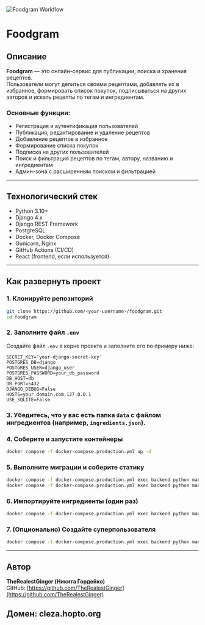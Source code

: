 ![Foodgram Workflow](https://github.com/TheRealestGinger/foodgram/actions/workflows/main.yml/badge.svg?event=push)
# Foodgram

## Описание

**Foodgram** — это онлайн-сервис для публикации, поиска и хранения рецептов.  
Пользователи могут делиться своими рецептами, добавлять их в избранное, формировать список покупок, подписываться на других авторов и искать рецепты по тегам и ингредиентам.

### Основные функции:
- Регистрация и аутентификация пользователей
- Публикация, редактирование и удаление рецептов
- Добавление рецептов в избранное
- Формирование списка покупок
- Подписка на других пользователей
- Поиск и фильтрация рецептов по тегам, автору, названию и ингредиентам
- Админ-зона с расширенным поиском и фильтрацией

---

## Технологический стек

- Python 3.10+
- Django 4.x
- Django REST Framework
- PostgreSQL
- Docker, Docker Compose
- Gunicorn, Nginx
- GitHub Actions (CI/CD)
- React (frontend, если используется)

---

## Как развернуть проект

### 1. Клонируйте репозиторий

```sh
git clone https://github.com/<your-username>/foodgram.git
cd foodgram
```

### 2. Заполните файл `.env`

Создайте файл `.env` в корне проекта и заполните его по примеру ниже:

```
SECRET_KEY='your-django-secret-key'
POSTGRES_DB=django
POSTGRES_USER=django_user
POSTGRES_PASSWORD=your_db_password
DB_HOST=db
DB_PORT=5432
DJANGO_DEBUG=False
HOSTS=your.domain.com,127.0.0.1
USE_SQLITE=False
```

### 3. Убедитесь, что у вас есть папка `data` с файлом ингредиентов (например, `ingredients.json`).

### 4. Соберите и запустите контейнеры

```sh
docker compose -f docker-compose.production.yml up -d
```

### 5. Выполните миграции и соберите статику

```sh
docker compose -f docker-compose.production.yml exec backend python manage.py migrate
docker compose -f docker-compose.production.yml exec backend python manage.py collectstatic --noinput
```

### 6. Импортируйте ингредиенты (один раз)

```sh
docker compose -f docker-compose.production.yml exec backend python manage.py import_ingredients /app/data/ingredients.json
```


### 7. (Опционально) Создайте суперпользователя

```sh
docker compose -f docker-compose.production.yml exec backend python manage.py createsuperuser
```

---

## Автор

**TheRealestGinger (Никита Гордейко)**  
GitHub: [https://github.com/TheRealestGinger](https://github.com/TheRealestGinger)

## Домен: cleza.hopto.org